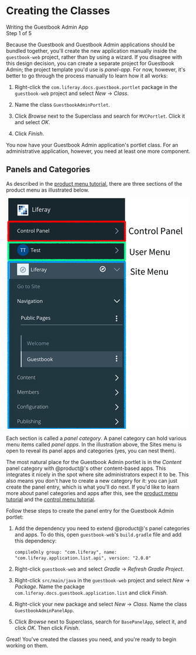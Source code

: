 # Creating the Classes [](id=creating-the-classes)

<div class="learn-path-step">
    <p>Writing the Guestbook Admin App<br>Step 1 of 5</p>
</div>

Because the Guestbook and Guestbook Admin applications should be bundled
together, you'll create the new application manually inside the `guestbook-web`
project, rather than by using a wizard. If you disagree with this design
decision, you can create a separate project for Guestbook Admin; the project 
template you'd use is *panel-app*. For now, however, it's better to go through 
the process manually to learn how it all works: 

1.  Right-click the `com.liferay.docs.guestbook.portlet` package in the
    `guestbook-web` project and select *New* &rarr; *Class*. 

2.  Name the class `GuestbookAdminPortlet`. 

3.  Click *Browse* next to the Superclass and search for `MVCPortlet`. Click it
    and select *OK*. 

4.  Click *Finish*. 

You now have your Guestbook Admin application's portlet class. For an 
administrative application, however, you need at least one more component. 

## Panels and Categories [](id=panels-and-categories)

As described in the 
[product menu tutorial](/develop/tutorials/-/knowledge_base/7-0/customizing-the-product-menu), 
there are three sections of the product menu as illustrated below. 

![Figure 1: The product menu is split into three sections: the Control Panel, the User menu, and the Sites menu.](../../../images/product-menu-parts.png)

Each section is called a *panel category*. A panel category can hold various 
menu items called *panel apps*. In the illustration above, the Sites menu is 
open to reveal its panel apps and categories (yes, you can nest them). 

The most natural place for the Guestbook Admin portlet is in the *Content* panel 
category with @product@'s other content-based apps. This integrates it nicely in 
the spot where site administrators expect it to be. This also means you don't 
have to create a new category for it: you can just create the panel entry, which 
is what you'll do next. If you'd like to learn more about panel categories and 
apps after this, see the 
[product menu tutorial](/develop/tutorials/-/knowledge_base/7-0/customizing-the-product-menu)
and the 
[control menu tutorial](/develop/tutorials/-/knowledge_base/7-0/customizing-the-control-menu).

Follow these steps to create the panel entry for the Guestbook Admin portlet: 

1.  Add the dependency you need to extend @product@'s panel categories and apps. 
    To do this, open `guestbook-web`'s `build.gradle` file and add this 
    dependency: 

        compileOnly group: "com.liferay", name: "com.liferay.application.list.api", version: "2.0.0"

2.  Right-click `guestbook-web` and select *Gradle* &rarr; *Refresh Gradle 
    Project*. 

3.  Right-click `src/main/java` in the `guestbook-web` project and select *New* 
    &rarr; *Package*. Name the package 
    `com.liferay.docs.guestbook.application.list` and click *Finish*. 

4.  Right-click your new package and select *New* &rarr; *Class*. Name the class 
    `GuestbookAdminPanelApp`.
    
5.  Click *Browse* next to Superclass, search for 
    `BasePanelApp`, select it, and click *OK*. Then click *Finish*. 

Great! You've created the classes you need, and you're ready to begin working on
them. 
